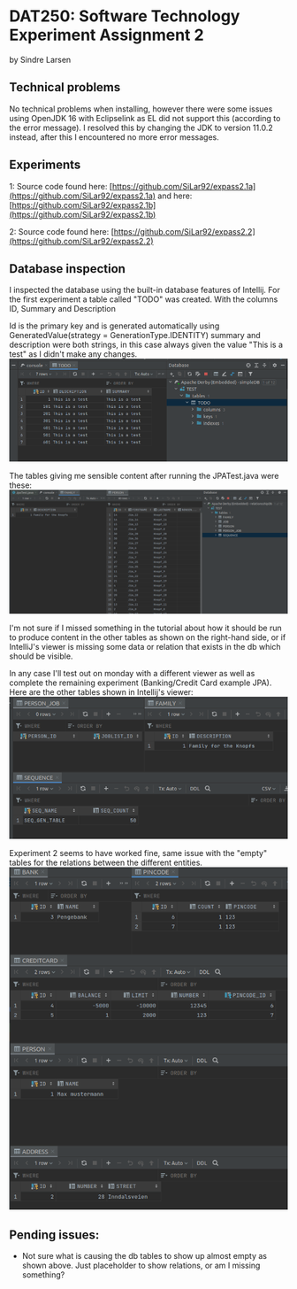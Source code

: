 # DAT250: Software Technology Experiment Assignment 2
by Sindre Larsen

## Technical problems
No technical problems when installing, however there were some
issues using OpenJDK 16 with Eclipselink as EL did not support this
 (according to the error message). I resolved this by changing the JDK to 
version 11.0.2 instead, after this I encountered no more error messages.

## Experiments
1: Source code found here: [https://github.com/SiLar92/expass2.1a](https://github.com/SiLar92/expass2.1a)
and here: [https://github.com/SiLar92/expass2.1b](https://github.com/SiLar92/expass2.1b)

2: Source code found here: [https://github.com/SiLar92/expass2.2](https://github.com/SiLar92/expass2.2)

## Database inspection
I inspected the database using the built-in database features of Intellij.
For the first experiment a table called "TODO" was created.
With the columns ID, Summary and Description

Id is the primary key and is generated automatically using 
GeneratedValue(strategy = GenerationType.IDENTITY)
summary and description were both strings, in this case always
given the value "This is a test" as I didn't make any changes.
![](images/expass2/db-table.png?raw=true)

The tables giving me sensible content after running the JPATest.java were these:
![](images/expass2/db-tables2.png?raw=true)

I'm not sure if I missed something in the tutorial about how it should be run to produce
content in the other tables as shown on the right-hand side, or if IntelliJ's viewer is
missing some data or relation that exists in the db which should be visible.

In any case I'll test out on monday with a different viewer as well as complete the remaining
experiment (Banking/Credit Card example JPA). Here are the other tables shown
in Intellij's viewer:
![](images/expass2/db-tables2.1.png?raw=true)

Experiment 2 seems to have worked fine, same issue with the "empty" tables for the relations between the different entities.
![](images/expass2/tables2.2.png?raw=true)

## Pending issues:
- Not sure what is causing the db tables to show up almost empty as shown above. Just placeholder to show relations, or am I missing something?
